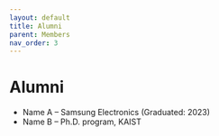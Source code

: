 ```yaml
---
layout: default
title: Alumni
parent: Members
nav_order: 3
---
```


# Alumni

- Name A – Samsung Electronics (Graduated: 2023)
- Name B – Ph.D. program, KAIST
